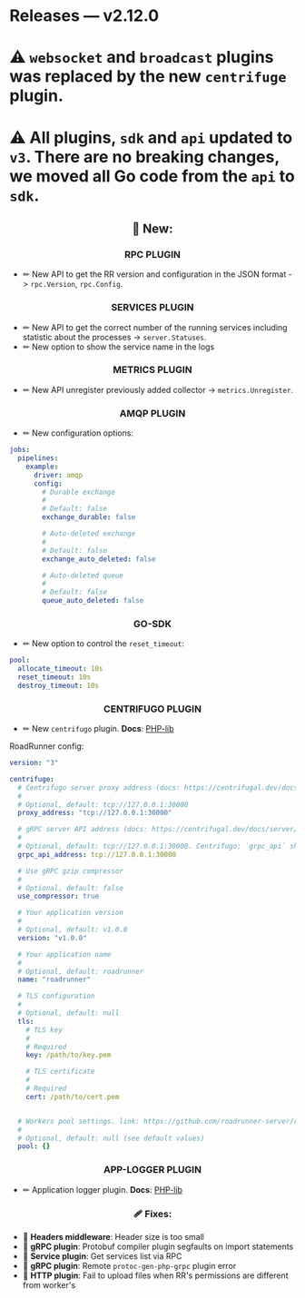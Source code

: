 # Releases — v2.12.0

# ⚠️ `websocket` and `broadcast` plugins was replaced by the new `centrifuge` plugin.

# ⚠️ All plugins, `sdk` and `api` updated to `v3`. There are no breaking changes, we moved all Go code from the `api` to `sdk`.

## <center>👀 New: </center>

### <center>RPC PLUGIN</center>

- ✏ New API to get the RR version and configuration in the JSON format -> `rpc.Version`, `rpc.Config`.

### <center>SERVICES PLUGIN</center>

- ✏ New API to get the correct number of the running services including statistic about the processes -> `server.Statuses`.
- ✏ New option to show the service name in the logs

### <center>METRICS PLUGIN</center>

- ✏ New API unregister previously added collector -> `metrics.Unregister`.

### <center>AMQP PLUGIN</center>

- ✏ New configuration options:
```yaml
jobs:
  pipelines:
    example:
      driver: amqp
      config:
        # Durable exchange
        #
        # Default: false
        exchange_durable: false

        # Auto-deleted exchange
        #
        # Default: false
        exchange_auto_deleted: false

        # Auto-deleted queue
        #
        # Default: false
        queue_auto_deleted: false
```

### <center>GO-SDK</center>

- ✏ New option to control the `reset_timeout`:

```yaml
pool:
  allocate_timeout: 10s
  reset_timeout: 10s
  destroy_timeout: 10s
```

### <center>CENTRIFUGO PLUGIN</center>

- ✏ New `centrifugo` plugin.
  **Docs**: [PHP-lib](https://github.com/roadrunner-php/centrifugo)

RoadRunner config:

```yaml
version: "3"

centrifuge:
  # Centrifugo server proxy address (docs: https://centrifugal.dev/docs/server/proxy#grpc-proxy)
  #
  # Optional, default: tcp://127.0.0.1:30000
  proxy_address: "tcp://127.0.0.1:30000"

  # gRPC server API address (docs: https://centrifugal.dev/docs/server/server_api#grpc-api)
  #
  # Optional, default: tcp://127.0.0.1:30000. Centrifugo: `grpc_api` should be set to true and `grpc_port` should be the same as in the RR's config.
  grpc_api_address: tcp://127.0.0.1:30000

  # Use gRPC gzip compressor
  #
  # Optional, default: false
  use_compressor: true

  # Your application version
  #
  # Optional, default: v1.0.0
  version: "v1.0.0"

  # Your application name
  #
  # Optional, default: roadrunner
  name: "roadrunner"

  # TLS configuration
  #
  # Optional, default: null
  tls:
    # TLS key
    #
    # Required
    key: /path/to/key.pem

    # TLS certificate
    #
    # Required
    cert: /path/to/cert.pem


  # Workers pool settings. link: https://github.com/roadrunner-server/roadrunner/blob/master/.rr.yaml#L812
  #
  # Optional, default: null (see default values)
  pool: {}
```

### <center>APP-LOGGER PLUGIN</center>

- ✏ Application logger plugin.
  **Docs**: [PHP-lib](https://github.com/roadrunner-php/app-logger)


### <center>🩹 Fixes:</center>

- 🐛 **Headers middleware**: Header size is too small
- 🐛 **gRPC plugin**: Protobuf compiler plugin segfaults on import statements
- 🐛 **Service plugin**: Get services list via RPC
- 🐛 **gRPC plugin**: Remote `protoc-gen-php-grpc` plugin error
- 🐛 **HTTP plugin**: Fail to upload files when RR's permissions are different from worker's
